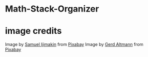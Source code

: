 # Math-Stack-Organizer
# image credits
Image by <a href="https://pixabay.com/users/samocean-14846255/?utm_source=link-attribution&utm_medium=referral&utm_campaign=image&utm_content=8668923">Samuel Ijimakin</a> from <a href="https://pixabay.com//?utm_source=link-attribution&utm_medium=referral&utm_campaign=image&utm_content=8668923">Pixabay</a>
Image by <a href="https://pixabay.com/users/geralt-9301/?utm_source=link-attribution&utm_medium=referral&utm_campaign=image&utm_content=2446667">Gerd Altmann</a> from <a href="https://pixabay.com//?utm_source=link-attribution&utm_medium=referral&utm_campaign=image&utm_content=2446667">Pixabay</a>